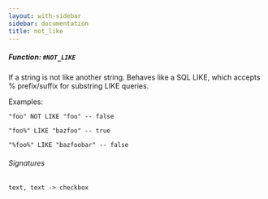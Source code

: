 ```yaml
---
layout: with-sidebar
sidebar: documentation
title: not_like
---
```


##### Function: `#NOT_LIKE`
If a string is not like another string.
  Behaves like a SQL LIKE, which accepts % prefix/suffix
  for substring LIKE queries.


  Examples:

    "foo" NOT LIKE "foo" -- false

    "foo%" LIKE "bazfoo" -- true

    "%foo%" LIKE "bazfoobar" -- false

###### Signatures
    text, text -> checkbox

